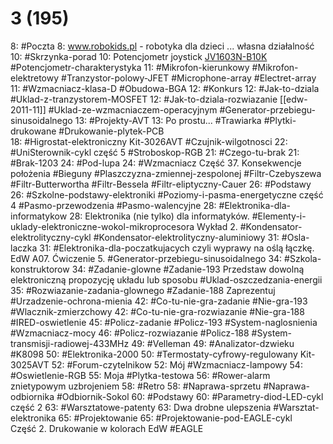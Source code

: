 # 3 (195)

8: #Poczta 
	8: www.robokids.pl - robotyka dla dzieci ... własna działalność
10: #Skrzynka-porad 
	10: Potencjometr joystick [JV1603N-B10K](https://sklep.avt.pl/pl/products/potencjometr-joystick-jv1603n-b10k-175977.html?query_id=2) #Potencjometr-charakterystyka
	11: #Mikrofon-kierunkowy #Mikrofon-elektretowy #Tranzystor-polowy-JFET #Microphone-array #Electret-array
	11: #Wzmacniacz-klasa-D #Obudowa-BGA 
12:  #Konkurs
	12: #Jak-to-dziala #Uklad-z-tranzystorem-MOSFET
	12: #Jak-to-dziala-rozwiazanie [[edw-2011-11]] #Uklad-ze-wzmacniaczem-operacyjnym #Generator-przebiegu-sinusoidalnego
13: #Projekty-AVT 
	13: Po prostu... #Trawiarka #Plytki-drukowane #Drukowanie-plytek-PCB  
	18: #Higrostat-elektroniczny Kit-3026AVT #Czujnik-wilgotnosci
	22: #UniSterownik-cykl część 5 #Stroboskop-RGB
21: #Czego-tu-brak 
	21: #Brak-1203
24: #Pod-lupa 
	24: #Wzmacniacz Część 37. Konsekwencje położenia #Bieguny #Plaszczyzna-zmiennej-zespolonej #Filtr-Czebyszewa #Filtr-Butterwortha #Filtr-Bessela #Filtr-eliptyczny-Cauer
26: #Podstawy 
	26: #Szkolne-podstawy-elektroniki  #Poziomy-i-pasma-energetyczne  część 4 #Pasmo-przewodzenia #Pasmo-walencyjne
28: #Elektronika-dla-informatykow 
	28: Elektronika (nie tylko) dla informatyków. #Elementy-i-uklady-elektroniczne-wokol-mikroprocesora  Wykład 2. #Kondensator-elektrolityczny-cykl #Kondensator-elektrolityczny-aluminiowy
31: #Osla-laczka 
	31: #Elektronika-dla-poczatkujacych czyli wyprawy na oślą łączkę. EdW A07. Ćwiczenie 5. #Generator-przebiegu-sinusoidalnego 
34: #Szkola-konstruktorow 
	34: #Zadanie-glowne #Zadanie-193 Przedstaw dowolną elektroniczną propozycję układu lub sposobu #Uklad-oszczedzania-energii 
	35: #Rozwiazanie-zadania-glownego #Zadanie-188 Zaprezentuj #Urzadzenie-ochrona-mienia
	42: #Co-tu-nie-gra-zadanie #Nie-gra-193 #Wlacznik-zmierzchowy 
	42: #Co-tu-nie-gra-rozwiazanie #Nie-gra-188  #IRED-oswietlenie
	45: #Policz-zadanie #Policz-193 #System-naglosnienia #Wzmacniacz-mocy 
	46: #Policz-rozwiazanie #Policz-188 #System-transmisji-radiowej-433MHz 
49: #Velleman 
	  49: #Analizator-dzwieku #K8098
50: #Elektronika-2000 
	  50: #Termostaty-cyfrowy-regulowany Kit-3025AVT
52: #Forum-czytelnikow 
	  52: Mój #Wzmacniacz-lampowy 
	  54: #Oswietlenie-RGB 
	  55: Moja #Plytka-testowa
	  56: #Rower-alarm znietypowym uzbrojeniem
58: #Retro 
	  58: #Naprawa-sprzetu #Naprawa-odbiornika #Odbiornik-Sokol
60: #Podstawy 
	  60: #Parametry-diod-LED-cykl  część 2
63: #Warsztatowe-patenty 
	  63: Dwa drobne ulepszenia #Warsztat-elektronika 
65: #Projektowanie 
	  65: #Projektowanie-pod-EAGLE-cykl Część 2. Drukowanie w kolorach EdW #EAGLE 

	 
